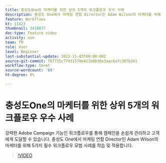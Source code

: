 ```yaml
---
title: 충성도One의 마케터를 위한 상위 5개의 워크플로우 우수 사례
description: 충성도 One에서 마케팅 연합 Director인 Adam Wilson의 마케터를 위해 5가지 필수 워크플로우 모범 사례를 학습 및 적용합니다.
feature: Workflows
kt: 11423
thumbnail: 3410837
doc-type: feature video
activity: use
team: TM
role: User
level: Beginner
last-substantial-update: 2022-11-03T00:00:00Z
source-git-commit: fb7715c77031570e421b8830a3aac6a7c307b341
workflow-type: tm+mt
source-wordcount: '69'
ht-degree: 0%

---
```



# 충성도One의 마케터를 위한 상위 5개의 워크플로우 우수 사례

강력한 Adobe Campaign 기능인 워크플로우를 통해 캠페인을 손쉽게 관리하고 고객에게 도달할 수 있습니다. 충성도 One에서 마케팅 연합 Director인 Adam Wilson의 마케터를 위해 5가지 필수 워크플로우 모범 사례를 학습 및 적용합니다.

>[!VIDEO](https://video.tv.adobe.com/v/3410837?quality=12)
